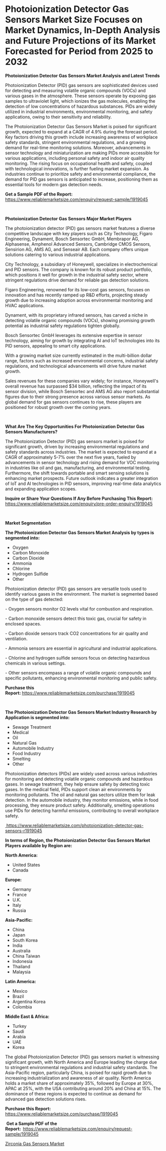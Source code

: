 <p><h1>Photoionization Detector Gas Sensors Market Size Focuses on Market Dynamics, In-Depth Analysis and Future Projections of its Market Forecasted for Period from 2025 to 2032</h1></p><p><strong>Photoionization Detector Gas Sensors Market Analysis and Latest Trends</strong></p>
<p><p>Photoionization Detector (PID) gas sensors are sophisticated devices used for detecting and measuring volatile organic compounds (VOCs) and various gases in the atmosphere. These sensors operate by exposing gas samples to ultraviolet light, which ionizes the gas molecules, enabling the detection of low concentrations of hazardous substances. PIDs are widely utilized in industrial environments, environmental monitoring, and safety applications, owing to their sensitivity and reliability.</p><p>The Photoionization Detector Gas Sensors Market is poised for significant growth, expected to expand at a CAGR of 4.9% during the forecast period. Key factors driving this growth include increasing awareness of workplace safety standards, stringent environmental regulations, and a growing demand for real-time monitoring solutions. Moreover, advancements in sensor technology and miniaturization are making PIDs more accessible for various applications, including personal safety and indoor air quality monitoring. The rising focus on occupational health and safety, coupled with technological innovations, is further fueling market expansion. As industries continue to prioritize safety and environmental compliance, the demand for PID gas sensors is anticipated to increase, positioning them as essential tools for modern gas detection needs.</p></p>
<p><strong>Get a Sample PDF of the Report:&nbsp;</strong> <a href="https://www.reliablemarketsize.com/enquiry/request-sample/1919045?utm_campaign=1143&utm_medium=2&utm_source=Github&utm_content=ia&utm_term=14012025&utm_id=photoionization-detector-gas-sensors">https://www.reliablemarketsize.com/enquiry/request-sample/1919045</a></p>
<p>&nbsp;</p>
<p><strong>Photoionization Detector Gas Sensors Major Market Players</strong></p>
<p><p>The photoionization detector (PID) gas sensors market features a diverse competitive landscape with key players such as City Technology, Figaro Engineering, Dynament, Bosch Sensortec GmbH, Membrapor AG, Alphasense, Amphenol Advanced Sensors, Cambridge CMOS Sensors, Sensirion AG, AMS AG, and Senseair AB. Each company offers unique solutions catering to various industrial applications.</p><p>City Technology, a subsidiary of Honeywell, specializes in electrochemical and PID sensors. The company is known for its robust product portfolio, which positions it well for growth in the industrial safety sector, where stringent regulations drive demand for reliable gas detection solutions.</p><p>Figaro Engineering, renowned for its low-cost gas sensors, focuses on innovation and has recently ramped up R&D efforts, projecting steady growth due to increasing adoption across environmental monitoring and HVAC applications. </p><p>Dynament, with its proprietary infrared sensors, has carved a niche in detecting volatile organic compounds (VOCs), showing promising growth potential as industrial safety regulations tighten globally.</p><p>Bosch Sensortec GmbH leverages its extensive expertise in sensor technology, aiming for growth by integrating AI and IoT technologies into its PID sensors, appealing to smart city applications. </p><p>With a growing market size currently estimated in the multi-billion dollar range, factors such as increased environmental concerns, industrial safety regulations, and technological advancements will drive future market growth. </p><p>Sales revenues for these companies vary widely; for instance, Honeywell's overall revenue has surpassed $34 billion, reflecting the impact of its sensor division, while Bosch Sensortec and AMS AG also report substantial figures due to their strong presence across various sensor markets. As global demand for gas sensors continues to rise, these players are positioned for robust growth over the coming years.</p></p>
<p>&nbsp;</p>
<p><strong>What Are The Key Opportunities For Photoionization Detector Gas Sensors Manufacturers?</strong></p>
<p><p>The Photoionization Detector (PID) gas sensors market is poised for significant growth, driven by increasing environmental regulations and safety standards across industries. The market is expected to expand at a CAGR of approximately 5-7% over the next five years, fueled by advancements in sensor technology and rising demand for VOC monitoring in industries like oil and gas, manufacturing, and environmental testing. Furthermore, the shift towards portable and smart sensing solutions is enhancing market prospects. Future outlook indicates a greater integration of IoT and AI technologies in PID sensors, improving real-time data analytics and expanding application scopes.</p></p>
<p><strong>Inquire or Share Your Questions If Any Before Purchasing This Report:</strong> <a href="https://www.reliablemarketsize.com/enquiry/pre-order-enquiry/1919045?utm_campaign=1143&utm_medium=2&utm_source=Github&utm_content=ia&utm_term=14012025&utm_id=photoionization-detector-gas-sensors">https://www.reliablemarketsize.com/enquiry/pre-order-enquiry/1919045</a></p>
<p>&nbsp;</p>
<p><strong>Market Segmentation</strong></p>
<p><strong>The Photoionization Detector Gas Sensors Market Analysis by types is segmented into:</strong></p>
<p><ul><li>Oxygen</li><li>Carbon Monoxide</li><li>Carbon Dioxide</li><li>Ammonia</li><li>Chlorine</li><li>Hydrogen Sulfide</li><li>Other</li></ul></p>
<p><p>Photoionization detector (PID) gas sensors are versatile tools used to identify various gases in the environment. The market is segmented based on the type of gas detected: </p><p>- Oxygen sensors monitor O2 levels vital for combustion and respiration.</p><p>- Carbon monoxide sensors detect this toxic gas, crucial for safety in enclosed spaces.</p><p>- Carbon dioxide sensors track CO2 concentrations for air quality and ventilation.</p><p>- Ammonia sensors are essential in agricultural and industrial applications.</p><p>- Chlorine and hydrogen sulfide sensors focus on detecting hazardous chemicals in various settings.</p><p>- Other sensors encompass a range of volatile organic compounds and specific pollutants, enhancing environmental monitoring and public safety.</p></p>
<p><strong>Purchase this Report:&nbsp;</strong><a href="https://www.reliablemarketsize.com/purchase/1919045?utm_campaign=1143&utm_medium=2&utm_source=Github&utm_content=ia&utm_term=14012025&utm_id=photoionization-detector-gas-sensors">https://www.reliablemarketsize.com/purchase/1919045</a></p>
<p>&nbsp;</p>
<p><strong>The Photoionization Detector Gas Sensors Market Industry Research by Application is segmented into:</strong></p>
<p><ul><li>Sewage Treatment</li><li>Medical</li><li>Oil</li><li>Natural Gas</li><li>Automobile Industry</li><li>Food Industry</li><li>Smelting</li><li>Other</li></ul></p>
<p><p>Photoionization detectors (PIDs) are widely used across various industries for monitoring and detecting volatile organic compounds and hazardous gases. In sewage treatment, they help ensure safety by detecting toxic gases. In the medical field, PIDs support clean air environments by monitoring pollutants. The oil and natural gas sectors utilize them for leak detection. In the automobile industry, they monitor emissions, while in food processing, they ensure product safety. Additionally, smelting operations use PIDs for detecting harmful emissions, contributing to overall workplace safety.</p></p>
<p><a href="https://www.reliablemarketsize.com/photoionization-detector-gas-sensors-r1919045?utm_campaign=1143&utm_medium=2&utm_source=Github&utm_content=ia&utm_term=14012025&utm_id=photoionization-detector-gas-sensors">&nbsp;https://www.reliablemarketsize.com/photoionization-detector-gas-sensors-r1919045</a></p>
<p><strong>In terms of Region, the Photoionization Detector Gas Sensors Market Players available by Region are:</strong></p>
<p>
    <p> <strong> North America: </strong>
        <ul>
            <li>United States</li>
            <li>Canada</li>
        </ul>
        </p> 
    <p> <strong> Europe: </strong>
        <ul>
            <li>Germany</li>
            <li>France</li>
            <li>U.K.</li>
            <li>Italy</li>
            <li>Russia</li>
        </ul>
        </p> 
    <p> <strong> Asia-Pacific: </strong>
        <ul>
            <li>China</li>
            <li>Japan</li>
            <li>South Korea</li>
            <li>India</li>
            <li>Australia</li>
            <li>China Taiwan</li>
            <li>Indonesia</li>
            <li>Thailand</li>
            <li>Malaysia</li>
        </ul>
        </p> 
    <p> <strong> Latin America: </strong>
        <ul>
            <li>Mexico</li>
            <li>Brazil</li>
            <li>Argentina Korea</li>
            <li>Colombia</li>
        </ul>
        </p> 
    <p> <strong> Middle East & Africa: </strong>
        <ul>
            <li>Turkey</li>
            <li>Saudi</li>
            <li>Arabia</li>
            <li>UAE</li>
            <li>Korea</li>
        </ul>
    </p>
    </p>
<p><p>The global Photoionization Detector (PID) gas sensors market is witnessing significant growth, with North America and Europe leading the charge due to stringent environmental regulations and industrial safety standards. The Asia-Pacific region, particularly China, is poised for rapid growth due to increasing industrialization and awareness of air quality. North America holds a market share of approximately 35%, followed by Europe at 30%, APAC at 25%, with the USA contributing around 20% and China at 15%. The dominance of these regions is expected to continue as demand for advanced gas detection solutions rises.</p></p>
<p><strong>Purchase this Report: </strong><a href="https://www.reliablemarketsize.com/purchase/1919045?utm_campaign=1143&utm_medium=2&utm_source=Github&utm_content=ia&utm_term=14012025&utm_id=photoionization-detector-gas-sensors">https://www.reliablemarketsize.com/purchase/1919045</a></p>
<p>&nbsp;<strong>Get a Sample PDF of the Report:&nbsp;&nbsp;</strong><a href="https://www.reliablemarketsize.com/enquiry/request-sample/1919045?utm_campaign=1143&utm_medium=2&utm_source=Github&utm_content=ia&utm_term=14012025&utm_id=photoionization-detector-gas-sensors">https://www.reliablemarketsize.com/enquiry/request-sample/1919045</a></p>
<p><strong></strong></p>
<p><p><a href="https://github.com/castoriffic/Market-Research-Report-List-5/blob/main/zirconia-gas-sensors-market.md?utm_campaign=1143&utm_medium=2&utm_source=Github&utm_content=ia&utm_term=14012025&utm_id=photoionization-detector-gas-sensors">Zirconia Gas Sensors Market</a></p></p>